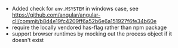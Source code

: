 * Added check for `env.MSYSTEM` in windows case, see https://github.com/angular/angular-cli/commit/b8d4e19fc4209ff6a52b6e6a151927f6fe34b60e
* require the locally vendored has-flag rather than npm package
* support browser runtimes by mocking out the process object if it doesn't exist
